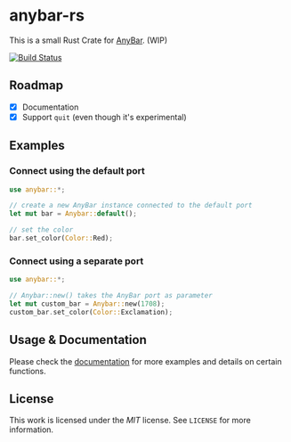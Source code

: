 # anybar-rs

This is a small Rust Crate for [AnyBar](https://github.com/tonsky/AnyBar). (WIP)

[![Build Status](https://travis-ci.org/Feliix42/anybar-rs.svg?branch=master)](https://travis-ci.org/Feliix42/anybar-rs)

## Roadmap

- [x] Documentation
- [x] Support `quit` (even though it's experimental)

## Examples

### Connect using the default port
```rust
use anybar::*;

// create a new AnyBar instance connected to the default port
let mut bar = Anybar::default();

// set the color
bar.set_color(Color::Red);
```

### Connect using a separate port
```rust
use anybar::*;

// Anybar::new() takes the AnyBar port as parameter
let mut custom_bar = Anybar::new(1708);
custom_bar.set_color(Color::Exclamation);
```

## Usage & Documentation
Please check the [documentation](https://feliix42.github.io/anybar-rs/) for more examples and details on certain functions.

## License
This work is licensed under the _MIT_ license. See `LICENSE` for more information.
